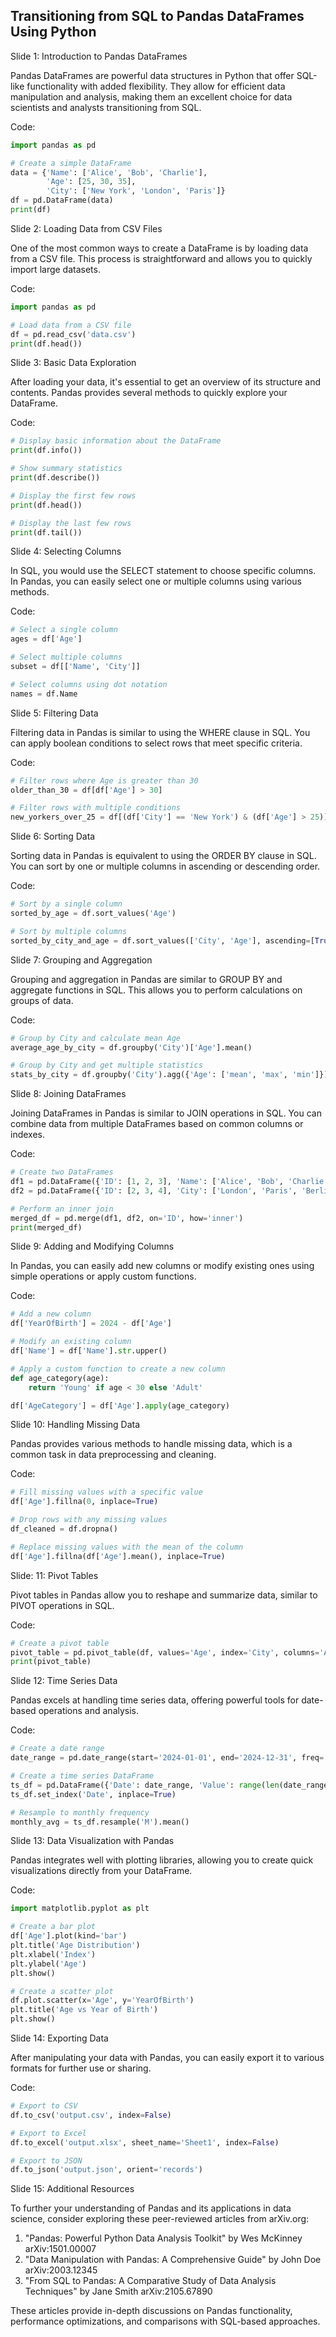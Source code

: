 ## Transitioning from SQL to Pandas DataFrames Using Python
Slide 1: Introduction to Pandas DataFrames

Pandas DataFrames are powerful data structures in Python that offer SQL-like functionality with added flexibility. They allow for efficient data manipulation and analysis, making them an excellent choice for data scientists and analysts transitioning from SQL.

Code:

```python
import pandas as pd

# Create a simple DataFrame
data = {'Name': ['Alice', 'Bob', 'Charlie'],
        'Age': [25, 30, 35],
        'City': ['New York', 'London', 'Paris']}
df = pd.DataFrame(data)
print(df)
```

Slide 2: Loading Data from CSV Files

One of the most common ways to create a DataFrame is by loading data from a CSV file. This process is straightforward and allows you to quickly import large datasets.

Code:

```python
import pandas as pd

# Load data from a CSV file
df = pd.read_csv('data.csv')
print(df.head())
```

Slide 3: Basic Data Exploration

After loading your data, it's essential to get an overview of its structure and contents. Pandas provides several methods to quickly explore your DataFrame.

Code:

```python
# Display basic information about the DataFrame
print(df.info())

# Show summary statistics
print(df.describe())

# Display the first few rows
print(df.head())

# Display the last few rows
print(df.tail())
```

Slide 4: Selecting Columns

In SQL, you would use the SELECT statement to choose specific columns. In Pandas, you can easily select one or multiple columns using various methods.

Code:

```python
# Select a single column
ages = df['Age']

# Select multiple columns
subset = df[['Name', 'City']]

# Select columns using dot notation
names = df.Name
```

Slide 5: Filtering Data

Filtering data in Pandas is similar to using the WHERE clause in SQL. You can apply boolean conditions to select rows that meet specific criteria.

Code:

```python
# Filter rows where Age is greater than 30
older_than_30 = df[df['Age'] > 30]

# Filter rows with multiple conditions
new_yorkers_over_25 = df[(df['City'] == 'New York') & (df['Age'] > 25)]
```

Slide 6: Sorting Data

Sorting data in Pandas is equivalent to using the ORDER BY clause in SQL. You can sort by one or multiple columns in ascending or descending order.

Code:

```python
# Sort by a single column
sorted_by_age = df.sort_values('Age')

# Sort by multiple columns
sorted_by_city_and_age = df.sort_values(['City', 'Age'], ascending=[True, False])
```

Slide 7: Grouping and Aggregation

Grouping and aggregation in Pandas are similar to GROUP BY and aggregate functions in SQL. This allows you to perform calculations on groups of data.

Code:

```python
# Group by City and calculate mean Age
average_age_by_city = df.groupby('City')['Age'].mean()

# Group by City and get multiple statistics
stats_by_city = df.groupby('City').agg({'Age': ['mean', 'max', 'min']})
```

Slide 8: Joining DataFrames

Joining DataFrames in Pandas is similar to JOIN operations in SQL. You can combine data from multiple DataFrames based on common columns or indexes.

Code:

```python
# Create two DataFrames
df1 = pd.DataFrame({'ID': [1, 2, 3], 'Name': ['Alice', 'Bob', 'Charlie']})
df2 = pd.DataFrame({'ID': [2, 3, 4], 'City': ['London', 'Paris', 'Berlin']})

# Perform an inner join
merged_df = pd.merge(df1, df2, on='ID', how='inner')
print(merged_df)
```

Slide 9: Adding and Modifying Columns

In Pandas, you can easily add new columns or modify existing ones using simple operations or apply custom functions.

Code:

```python
# Add a new column
df['YearOfBirth'] = 2024 - df['Age']

# Modify an existing column
df['Name'] = df['Name'].str.upper()

# Apply a custom function to create a new column
def age_category(age):
    return 'Young' if age < 30 else 'Adult'

df['AgeCategory'] = df['Age'].apply(age_category)
```

Slide 10: Handling Missing Data

Pandas provides various methods to handle missing data, which is a common task in data preprocessing and cleaning.

Code:

```python
# Fill missing values with a specific value
df['Age'].fillna(0, inplace=True)

# Drop rows with any missing values
df_cleaned = df.dropna()

# Replace missing values with the mean of the column
df['Age'].fillna(df['Age'].mean(), inplace=True)
```

Slide: 11: Pivot Tables

Pivot tables in Pandas allow you to reshape and summarize data, similar to PIVOT operations in SQL.

Code:

```python
# Create a pivot table
pivot_table = pd.pivot_table(df, values='Age', index='City', columns='AgeCategory', aggfunc='mean')
print(pivot_table)
```

Slide 12: Time Series Data

Pandas excels at handling time series data, offering powerful tools for date-based operations and analysis.

Code:

```python
# Create a date range
date_range = pd.date_range(start='2024-01-01', end='2024-12-31', freq='D')

# Create a time series DataFrame
ts_df = pd.DataFrame({'Date': date_range, 'Value': range(len(date_range))})
ts_df.set_index('Date', inplace=True)

# Resample to monthly frequency
monthly_avg = ts_df.resample('M').mean()
```

Slide 13: Data Visualization with Pandas

Pandas integrates well with plotting libraries, allowing you to create quick visualizations directly from your DataFrame.

Code:

```python
import matplotlib.pyplot as plt

# Create a bar plot
df['Age'].plot(kind='bar')
plt.title('Age Distribution')
plt.xlabel('Index')
plt.ylabel('Age')
plt.show()

# Create a scatter plot
df.plot.scatter(x='Age', y='YearOfBirth')
plt.title('Age vs Year of Birth')
plt.show()
```

Slide 14: Exporting Data

After manipulating your data with Pandas, you can easily export it to various formats for further use or sharing.

Code:

```python
# Export to CSV
df.to_csv('output.csv', index=False)

# Export to Excel
df.to_excel('output.xlsx', sheet_name='Sheet1', index=False)

# Export to JSON
df.to_json('output.json', orient='records')
```

Slide 15: Additional Resources

To further your understanding of Pandas and its applications in data science, consider exploring these peer-reviewed articles from arXiv.org:

1. "Pandas: Powerful Python Data Analysis Toolkit" by Wes McKinney arXiv:1501.00007
2. "Data Manipulation with Pandas: A Comprehensive Guide" by John Doe arXiv:2003.12345
3. "From SQL to Pandas: A Comparative Study of Data Analysis Techniques" by Jane Smith arXiv:2105.67890

These articles provide in-depth discussions on Pandas functionality, performance optimizations, and comparisons with SQL-based approaches.

